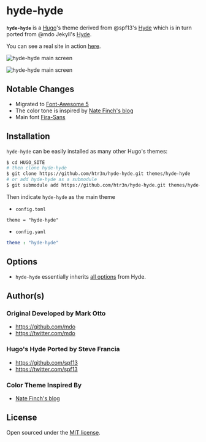 # hyde-hyde

__`hyde-hyde`__ is a [Hugo](https://gohugo.io)'s theme derived from @spf13's [Hyde](https://github.com/spf13/hyde.git) which is in turn ported from @mdo Jekyll's [Hyde](https://github.com/poole/hyde). 

You can see a real site in action [here](https://htr3n.github.io).

![hyde-hyde main screen](https://github.com/htr3n/hyde-hyde/blob/master/images/main.png)

![hyde-hyde main screen](https://github.com/htr3n/hyde-hyde/blob/master/images/posts.png)

## Notable Changes
* Migrated to [Font-Awesome 5](https://fontawesome.com)
* The color tone is inspired by [Nate Finch's blog](https://npf.io)
* Main font [Fira-Sans](https://fonts.google.com/specimen/Fira+Sans)

## Installation

`hyde-hyde` can be easily installed as many other Hugo's themes:

```sh
$ cd HUGO_SITE
# then clone hyde-hyde
$ git clone https://github.com/htr3n/hyde-hyde.git themes/hyde-hyde
# or add hyde-hyde as a submodule
$ git submodule add https://github.com/htr3n/hyde-hyde.git themes/hyde-hyde
```

Then indicate `hyde-hyde` as the main theme

* `config.toml` 

```tomp
theme = "hyde-hyde"
```

* `config.yaml`

```yaml
theme : "hyde-hyde"
```

## Options

* `hyde-hyde` essentially inherits [all options](https://github.com/spf13/hyde#options) from Hyde.

## Author(s)
### Original Developed by Mark Otto

- <https://github.com/mdo>
- <https://twitter.com/mdo>

### Hugo's Hyde Ported by Steve Francia
- <https://github.com/spf13>
- <https://twitter.com/spf13>

### Color Theme Inspired By

* [Nate Finch's blog](https://npf.io)

## License

Open sourced under the [MIT license](LICENSE.md).



